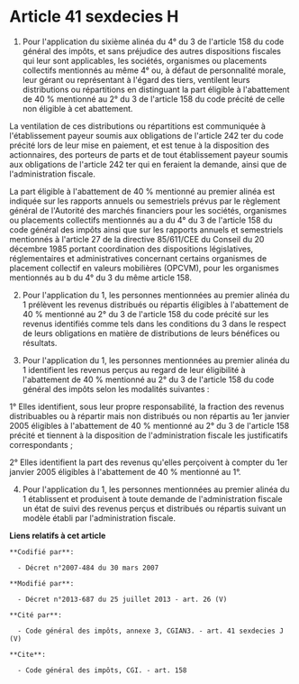 # Article 41 sexdecies H

1. Pour l'application du sixième alinéa du 4° du 3 de l'article 158 du code général des impôts, et sans préjudice des autres
dispositions fiscales qui leur sont applicables, les sociétés, organismes ou placements collectifs mentionnés au même 4° ou,
à défaut de personnalité morale, leur gérant ou représentant à l'égard des tiers, ventilent leurs distributions ou
répartitions en distinguant la part éligible à l'abattement de 40 % mentionné au 2° du 3 de l'article 158 du code précité de
celle non éligible à cet abattement.

La ventilation de ces distributions ou répartitions est communiquée à l'établissement payeur soumis aux obligations de
l'article 242 ter du code précité lors de leur mise en paiement, et est tenue à la disposition des actionnaires, des porteurs
de parts et de tout établissement payeur soumis aux obligations de l'article 242 ter qui en feraient la demande, ainsi que de
l'administration fiscale.

La part éligible à l'abattement de 40 % mentionné au premier alinéa est indiquée sur les rapports annuels ou semestriels
prévus par le règlement général de l'Autorité des marchés financiers pour les sociétés, organismes ou placements collectifs
mentionnés au a du 4° du 3 de l'article 158 du code général des impôts ainsi que sur les rapports annuels et semestriels
mentionnés à l'article 27 de la directive 85/611/CEE du Conseil du 20 décembre 1985 portant coordination des dispositions
législatives, réglementaires et administratives concernant certains organismes de placement collectif en valeurs mobilières
(OPCVM), pour les organismes mentionnés au b du 4° du 3 du même article 158.

2. Pour l'application du 1, les personnes mentionnées au premier alinéa du 1 prélèvent les revenus distribués ou répartis
éligibles à l'abattement de 40 % mentionné au 2° du 3 de l'article 158 du code précité sur les revenus identifiés comme tels
dans les conditions du 3 dans le respect de leurs obligations en matière de distributions de leurs bénéfices ou résultats.

3. Pour l'application du 1, les personnes mentionnées au premier alinéa du 1 identifient les revenus perçus au regard de leur
éligibilité à l'abattement de 40 % mentionné au 2° du 3 de l'article 158 du code général des impôts selon les modalités
suivantes :

1° Elles identifient, sous leur propre responsabilité, la fraction des revenus distribuables ou à répartir mais non
distribués ou non répartis au 1er janvier 2005 éligibles à l'abattement de 40 % mentionné au 2° du 3 de l'article 158 précité
et tiennent à la disposition de l'administration fiscale les justificatifs correspondants ;

2° Elles identifient la part des revenus qu'elles perçoivent à compter du 1er janvier 2005 éligibles à l'abattement de 40 %
mentionné au 1°.

4. Pour l'application du 1, les personnes mentionnées au premier alinéa du 1 établissent et produisent à toute demande de
l'administration fiscale un état de suivi des revenus perçus et distribués ou répartis suivant un modèle établi par
l'administration fiscale.

**Liens relatifs à cet article**

	**Codifié par**:

	  - Décret n°2007-484 du 30 mars 2007

	**Modifié par**:

	  - Décret n°2013-687 du 25 juillet 2013 - art. 26 (V)

	**Cité par**:

	  - Code général des impôts, annexe 3, CGIAN3. - art. 41 sexdecies J (V)

	**Cite**:

	  - Code général des impôts, CGI. - art. 158
